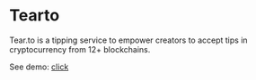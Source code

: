 # Tearto

Tear.to is a tipping service to empower creators to accept tips in cryptocurrency from 12+ blockchains.

See demo: [click](https://tear.to/slimedragon.near)
